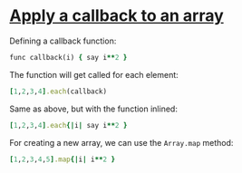 [1]: http://rosettacode.org/wiki/Apply_a_callback_to_an_array

# [Apply a callback to an array][1]

Defining a callback function:

```ruby
func callback(i) { say i**2 }
```

The function will get called for each element:

```ruby
[1,2,3,4].each(callback)
```

Same as above, but with the function inlined:

```ruby
[1,2,3,4].each{|i| say i**2 }
```

For creating a new array, we can use the `Array.map` method:

```ruby
[1,2,3,4,5].map{|i| i**2 }
```
